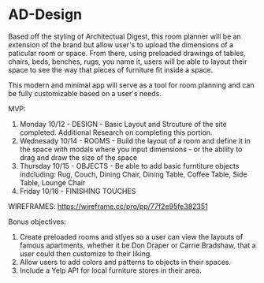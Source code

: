 # AD-Design

Based off the styling of Architectual Digest, this room planner will be an extension of the brand but allow user's to upload the dimensions of a  paticular room or space. From there, using preloaded drawings of tables, chairs, beds, benches, rugs, you name it, users will be able to layout their space to see the way that pieces of furniture fit inside a space. 

This modern and minimal app will serve as a tool for room planning and can be fully customizable based on a user's needs. 

MVP:
1. Monday 10/12 - DESIGN - Basic Layout and Strcuture of the site completed. Additional Research on completing this portion.
2. Wednesady 10/14 - ROOMS - Build the layout of a room and define it in the space with modals where you input dimensions - or the ability to drag and draw the size of the space 
3. Thursday 10/15 - OBJECTS - Be able to add basic furntiture objects indcluding: Rug, Couch, Dining Chair, Dining Table, Coffee Table, Side Table, Lounge Chair
4. Friday 10/16 - FINISHING TOUCHES 

WIREFRAMES: https://wireframe.cc/pro/pp/77f2e95fe382351

Bonus objectives:
1. Create preloaded rooms and stlyes so a user can view the layouts of famous apartments, whether it be Don Draper or Carrie Bradshaw, that a user could then customize to their liking. 
2. Allow users to add colors and patterns to objects in their spaces. 
3. Include a Yelp API for local furniture stores in their area. 